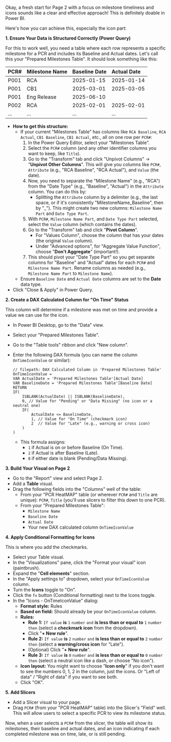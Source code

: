 Okay, a fresh start for Page 2 with a focus on milestone timeliness and icons sounds like a clear and effective approach! This is definitely doable in Power BI.

Here's how you can achieve this, especially the icon part:

**1. Ensure Your Data is Structured Correctly (Power Query)**

For this to work well, you need a table where each row represents a specific milestone for a PCR and includes its Baseline and Actual dates. Let's call this your "Prepared Milestones Table". It should look something like this:

| PCR# | Milestone Name | Baseline Date | Actual Date |
| :--- | :------------- | :------------ | :---------- |
| P001 | RCA            | 2025-01-15    | 2025-01-14  |
| P001 | CB1            | 2025-03-01    | 2025-03-05  |
| P001 | Eng Release    | 2025-06-10    |             |
| P002 | RCA            | 2025-02-01    | 2025-02-01  |
| ...  | ...            | ...           | ...         |

*   **How to get this structure:**
    *   If your current "Milestones Table" has columns like `RCA Baseline`, `RCA Actual`, `CB1 Baseline`, `CB1 Actual`, etc., all on one row per `PCR#`:
        1.  In the Power Query Editor, select your "Milestones Table".
        2.  Select the `PCR#` column (and any other identifier columns you want to keep, like `Title`).
        3.  Go to the "Transform" tab and click "Unpivot Columns" -> "**Unpivot Other Columns**". This will give you columns like `PCR#`, `Attribute` (e.g., "RCA Baseline", "RCA Actual"), and `Value` (the date).
        4.  Now, you need to separate the "Milestone Name" (e.g., "RCA") from the "Date Type" (e.g., "Baseline", "Actual") in the `Attribute` column. You can do this by:
            *   Splitting the `Attribute` column by a delimiter (e.g., the last space, or if it's consistently "MilestoneName_Baseline", then by "_"). This might create two new columns: `Milestone Name Part` and `Date Type Part`.
        5.  With `PCR#`, `Milestone Name Part`, and `Date Type Part` selected, select the `Value` column (which contains the dates).
        6.  Go to the "Transform" tab and click "**Pivot Column**".
            *   For "Values Column", choose the column that has your dates (the original `Value` column).
            *   Under "Advanced options", for "Aggregate Value Function", choose "**Don't Aggregate**" (important!).
        7.  This should pivot your "Date Type Part" so you get separate columns for "Baseline" and "Actual" dates for each `PCR#` and `Milestone Name Part`. Rename columns as needed (e.g., `Milestone Name Part` to `Milestone Name`).
    *   Ensure `Baseline Date` and `Actual Date` columns are set to the **Date** data type.
*   Click "Close & Apply" in Power Query.

**2. Create a DAX Calculated Column for "On Time" Status**

This column will determine if a milestone was met on time and provide a value we can use for the icon.

*   In Power BI Desktop, go to the "Data" view.
*   Select your "Prepared Milestones Table".
*   Go to the "Table tools" ribbon and click "New column".
*   Enter the following DAX formula (you can name the column `OnTimeIconValue` or similar):

    ```dax
    // filepath: DAX Calculated Column in 'Prepared Milestones Table'
    OnTimeIconValue = 
    VAR ActualDate = 'Prepared Milestones Table'[Actual Date]
    VAR BaselineDate = 'Prepared Milestones Table'[Baseline Date]
    RETURN
    IF(
        ISBLANK(ActualDate) || ISBLANK(BaselineDate), 
        0, // Value for "Pending" or "Data Missing" (no icon or a neutral one)
        IF(
            ActualDate <= BaselineDate, 
            1, // Value for "On Time" (checkmark icon)
            2  // Value for "Late" (e.g., warning or cross icon)
        )
    )
    ```
    *   This formula assigns:
        *   `1` if Actual is on or before Baseline (On Time).
        *   `2` if Actual is after Baseline (Late).
        *   `0` if either date is blank (Pending/Data Missing).

**3. Build Your Visual on Page 2**

*   Go to the "Report" view and select Page 2.
*   Add a **Table** visual.
*   Drag the following fields into the "Columns" well of the table:
    *   From your "PCR HeatMAP" table (or wherever `PCR#` and `Title` are unique): `PCR#`, `Title` (you'll use slicers to filter this down to one PCR).
    *   From your "Prepared Milestones Table":
        *   `Milestone Name`
        *   `Baseline Date`
        *   `Actual Date`
        *   Your new DAX calculated column `OnTimeIconValue`

**4. Apply Conditional Formatting for Icons**

This is where you add the checkmarks.

*   Select your Table visual.
*   In the "Visualizations" pane, click the "Format your visual" icon (paintbrush).
*   Expand the "**Cell elements**" section.
*   In the "Apply settings to" dropdown, select your `OnTimeIconValue` column.
*   Turn the **Icons** toggle to "On".
*   Click the `fx` button (Conditional formatting) next to the Icons toggle.
*   In the "Icons - OnTimeIconValue" dialog:
    *   **Format style:** Rules
    *   **Based on field:** Should already be your `OnTimeIconValue` column.
    *   **Rules:**
        *   **Rule 1:** `If value` **is** `1` `number` `and` **is less than or equal to** `1` `number` `then` (select a **checkmark icon** from the dropdown).
        *   Click "**+ New rule**".
        *   **Rule 2:** `If value` **is** `2` `number` `and` **is less than or equal to** `2` `number` `then` (select a **warning/cross icon** for "Late").
        *   (Optional) Click "**+ New rule**".
        *   **Rule 3:** `If value` **is** `0` `number` `and` **is less than or equal to** `0` `number` `then` (select a neutral icon like a dash, or choose "No icon").
    *   **Icon layout:** You might want to choose "**Icon only**" if you don't want to see the numbers 0, 1, 2 in the column, just the icons. Or "Left of data" / "Right of data" if you want to see both.
    *   Click "OK".

**5. Add Slicers**

*   Add a Slicer visual to your page.
*   Drag `PCR#` (from your "PCR HeatMAP" table) into the Slicer's "Field" well. This will allow users to select a specific PCR to view its milestone status.

Now, when a user selects a `PCR#` from the slicer, the table will show its milestones, their baseline and actual dates, and an icon indicating if each completed milestone was on time, late, or is still pending.
